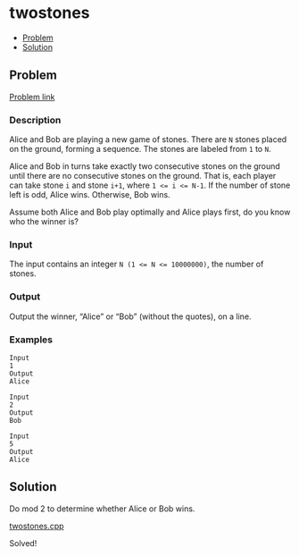 # twostones
- [Problem](#problem)
- [Solution](#twostones.cpp)

## Problem
[Problem link](https://open.kattis.com/problems/twostones)

### Description
Alice and Bob are playing a new game of stones. There are `N` stones placed on the ground, forming a sequence. The stones are labeled from `1` to `N`.

Alice and Bob in turns take exactly two consecutive stones on the ground until there are no consecutive stones on the ground. That is, each player can take stone `i` and stone `i+1`, where `1 <= i <= N-1`. If the number of stone left is odd, Alice wins. Otherwise, Bob wins.

Assume both Alice and Bob play optimally and Alice plays first, do you know who the winner is?

### Input
The input contains an integer `N (1 <= N <= 10000000)`, the number of stones.

### Output
Output the winner, “Alice” or “Bob” (without the quotes), on a line.

### Examples
```
Input
1
Output
Alice
```
```
Input
2
Output
Bob
```
```
Input
5
Output
Alice
```

## Solution

Do mod 2 to determine whether Alice or Bob wins.

[twostones.cpp](./twostones.cpp)

Solved!